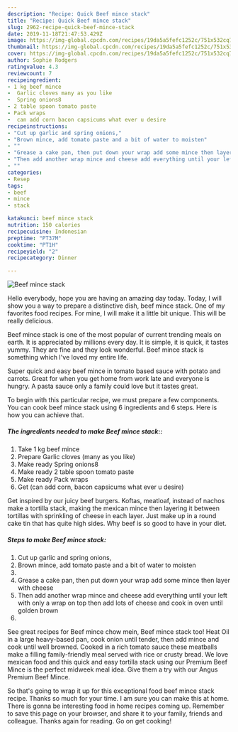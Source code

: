 ```yaml
---
description: "Recipe: Quick Beef mince stack"
title: "Recipe: Quick Beef mince stack"
slug: 2962-recipe-quick-beef-mince-stack
date: 2019-11-18T21:47:53.429Z
image: https://img-global.cpcdn.com/recipes/19da5a5fefc1252c/751x532cq70/beef-mince-stack-recipe-main-photo.jpg
thumbnail: https://img-global.cpcdn.com/recipes/19da5a5fefc1252c/751x532cq70/beef-mince-stack-recipe-main-photo.jpg
cover: https://img-global.cpcdn.com/recipes/19da5a5fefc1252c/751x532cq70/beef-mince-stack-recipe-main-photo.jpg
author: Sophie Rodgers
ratingvalue: 4.3
reviewcount: 7
recipeingredient:
- 1 kg beef mince
-  Garlic cloves many as you like
-  Spring onions8
- 2 table spoon tomato paste
- Pack wraps
-  can add corn bacon capsicums what ever u desire
recipeinstructions:
- "Cut up garlic and spring onions,"
- "Brown mince, add tomato paste and a bit of water to moisten"
- ""
- "Grease a cake pan, then put down your wrap add some mince then layer with cheese"
- "Then add another wrap mince and cheese add everything until your left with only a wrap on top then add lots of cheese and cook in oven until golden brown"
- ""
categories:
- Resep
tags:
- beef
- mince
- stack

katakunci: beef mince stack
nutrition: 150 calories
recipecuisine: Indonesian
preptime: "PT37M"
cooktime: "PT1H"
recipeyield: "2"
recipecategory: Dinner

---
```



![Beef mince stack](https://img-global.cpcdn.com/recipes/19da5a5fefc1252c/751x532cq70/beef-mince-stack-recipe-main-photo.jpg)

Hello everybody, hope you are having an amazing day today. Today, I will show you a way to prepare a distinctive dish, beef mince stack. One of my favorites food recipes. For mine, I will make it a little bit unique. This will be really delicious.

Beef mince stack is one of the most popular of current trending meals on earth. It is appreciated by millions every day. It is simple, it is quick, it tastes yummy. They are fine and they look wonderful. Beef mince stack is something which I've loved my entire life.

Super quick and easy beef mince in tomato based sauce with potato and carrots. Great for when you get home from work late and everyone is hungry. A pasta sauce only a family could love but it tastes great.


To begin with this particular recipe, we must prepare a few components. You can cook beef mince stack using 6 ingredients and 6 steps. Here is how you can achieve that.

##### The ingredients needed to make Beef mince stack::

1. Take 1 kg beef mince
1. Prepare  Garlic cloves (many as you like)
1. Make ready  Spring onions8
1. Make ready 2 table spoon tomato paste
1. Make ready Pack wraps
1. Get  (can add corn, bacon capsicums what ever u desire)


Get inspired by our juicy beef burgers. Koftas, meatloaf, instead of nachos make a tortilla stack, making the mexican mince then layering it between tortillas with sprinkling of cheese in each layer. Just make up in a round cake tin that has quite high sides. Why beef is so good to have in your diet. 

##### Steps to make Beef mince stack:

1. Cut up garlic and spring onions,
1. Brown mince, add tomato paste and a bit of water to moisten
1. 
1. Grease a cake pan, then put down your wrap add some mince then layer with cheese
1. Then add another wrap mince and cheese add everything until your left with only a wrap on top then add lots of cheese and cook in oven until golden brown
1. 


See great recipes for Beef mince chow mein, Beef mince stack too! Heat Oil in a large heavy-based pan, cook onion until tender, then add mince and cook until well browned. Cooked in a rich tomato sauce these meatballs make a filling family-friendly meal served with rice or crusty bread. We love mexican food and this quick and easy tortilla stack using our Premium Beef Mince is the perfect midweek meal idea. Give them a try with our Angus Premium Beef Mince. 

So that's going to wrap it up for this exceptional food beef mince stack recipe. Thanks so much for your time. I am sure you can make this at home. There is gonna be interesting food in home recipes coming up. Remember to save this page on your browser, and share it to your family, friends and colleague. Thanks again for reading. Go on get cooking!
